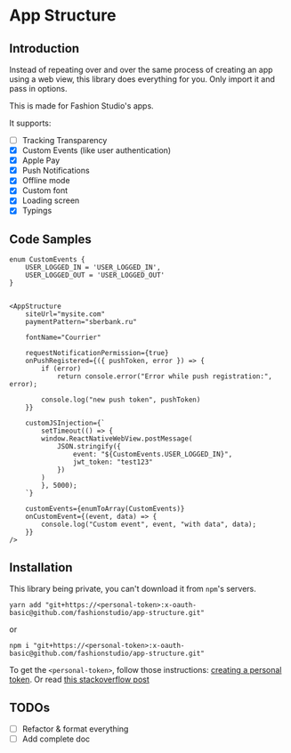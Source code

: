 # App Structure

## Introduction

Instead of repeating over and over the same process of creating an app using a web view, this library does everything for you. Only import it and pass in options.

This is made for Fashion Studio's apps.

It supports:
- [ ] Tracking Transparency
- [x] Custom Events (like user authentication)
- [x] Apple Pay
- [x] Push Notifications
- [x] Offline mode
- [x] Custom font
- [x] Loading screen
- [x] Typings

## Code Samples

```tsx
enum CustomEvents {
    USER_LOGGED_IN = 'USER_LOGGED_IN',
    USER_LOGGED_OUT = 'USER_LOGGED_OUT'
}


<AppStructure
    siteUrl="mysite.com"
    paymentPattern="sberbank.ru"

    fontName="Courrier"

    requestNotificationPermission={true}
    onPushRegistered={({ pushToken, error }) => {
        if (error)
            return console.error("Error while push registration:", error);

        console.log("new push token", pushToken)
    }}

    customJSInjection={`
        setTimeout(() => {
        window.ReactNativeWebView.postMessage(
            JSON.stringify({
                event: "${CustomEvents.USER_LOGGED_IN}",
                jwt_token: "test123"
            })
        )
        }, 5000);
    `}

    customEvents={enumToArray(CustomEvents)}
    onCustomEvent={(event, data) => {
        console.log("Custom event", event, "with data", data);
    }}
/>
```

## Installation

This library being private, you can't download it from `npm`'s servers.

```
yarn add "git+https://<personal-token>:x-oauth-basic@github.com/fashionstudio/app-structure.git"
```
or
```
npm i "git+https://<personal-token>:x-oauth-basic@github.com/fashionstudio/app-structure.git"
```

To get the `<personal-token>`, follow those instructions: [creating a personal token][1].
Or read [this stackoverflow post][2]


[1]: https://docs.github.com/en/github/authenticating-to-github/keeping-your-account-and-data-secure/creating-a-personal-access-token

[2]: https://stackoverflow.com/a/28729646/12624093


## TODOs

- [ ] Refactor & format everything
- [ ] Add complete doc
